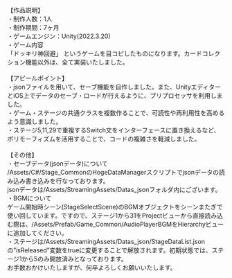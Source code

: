 【作品説明】<br>
・制作人数：1人<br>
・制作期間：7ヶ月<br>
・ゲームエンジン：Unity(2022.3.20)<br>
・ゲーム内容<br>
「ドッキリ神回避」 というゲームを目コピしたものになります。カードコレクション機能以外は、全て実装いたしました。<br>
<br>
【アピールポイント】<br>
・jsonファイルを用いて、セーブ機能を自作しました。また、UnityエディターとiOS上でデータのセーブ・ロードが行えるように、プリプロセッサを利用しました。<br>
・ゲーム・ステージの共通クラスを複数作ることで、可読性や再利用性を高めるよう意識しました。<br>
・ステージ5,11,29で重複するSwitch文をインターフェースに置き換えるなど、ポリモーフィズムを活用することで、コードの複雑さを軽減しました。<br>
<br>
【その他】<br>
・セーブデータ(jsonデータ)について<br>
/Assets/C#/Stage_CommonのHogeDataManagerスクリプトでjsonデータの読み込み書き込みを行なっております。<br>
jsonデータは/Assets/StreamingAssets/Datas_jsonフォルダ内にございます。<br>
・BGMについて<br>
ゲーム開始時シーン(StageSelectScene)のBGMオブジェクトをシーンまたぎで使い回しています。ですので、ステージ1から31をProjectビューから直接読み込む際は、/Assets/Prefab/Game_Common/AudioPlayerBGMをHierarchyビューに追加してください。<br>
・ステージは/Assets/StreamingAssets/Datas_json/StageDataList.jsonの”isReleased”変数をtrueに変更することで解放されます。初期状態では、ステージ1から5のみ開放済みとなっております。<br>
お手数おかけいたしますが、何卒よろしくお願いいたします。<br>
